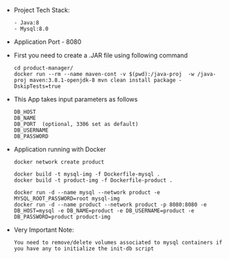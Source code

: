 * Project Tech Stack:

      - Java:8
      - Mysql:8.0
  
* Application Port - 8080

* First you need to create a .JAR file using following command
  
      cd product-manager/
      docker run --rm --name maven-cont -v $(pwd):/java-proj  -w /java-proj maven:3.8.1-openjdk-8 mvn clean install package -DskipTests=true

* This App takes input parameters as follows 

      DB_HOST    
      DB_NAME
      DB_PORT  (optional, 3306 set as default)
      DB_USERNAME
      DB_PASSWORD

* Application running with Docker
      
      docker network create product
      
      docker build -t mysql-img -f Dockerfile-mysql .
      docker build -t product-img -f Dockerfile-product .

      docker run -d --name mysql --network product -e MYSQL_ROOT_PASSWORD=root mysql-img
      docker run -d --name product --network product -p 8080:8080 -e DB_HOST=mysql -e DB_NAME=product -e DB_USERNAME=product -e DB_PASSWORD=product product-img
  
  
* Very Important Note:  
      
      You need to remove/delete volumes associated to mysql containers if you have any to initialize the init-db script 
